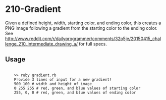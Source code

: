 210-Gradient
===========

Given a defined height, width, starting color, and ending color, this creates a PNG image following a gradient from the starting color to the ending color.  See http://www.reddit.com/r/dailyprogrammer/comments/32o5je/20150415_challenge_210_intermediate_drawing_a/ for full specs.

Usage
-------------
<code>
	>> ruby gradient.rb
	Provide 3 lines of input for a new gradient!
	500 100 # width and height of image
	0 255 255 # red, green, and blue values of starting color
	255, 0, 0 # red, green, and blue values of ending color
</code>
